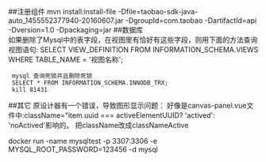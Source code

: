 ##注册组件
     mvn install:install-file -Dfile=taobao-sdk-java-auto_1455552377940-20160607.jar -DgroupId=com.taobao -DartifactId=api -Dversion=1.0 -Dpackaging=jar
##数据库     
     如果删除了Mysql中的表字段，在视图里有恰好有这些字段，则用下面的方法查询视图语句:
     SELECT VIEW_DEFINITION FROM INFORMATION_SCHEMA.VIEWS
     WHERE  TABLE_NAME = '视图名称';
     
     mysql 查询死锁并且删除死锁
     SELECT * FROM INFORMATION_SCHEMA.INNODB_TRX;
     kill 81431
##其它
原设计器有一个错误，导致图形显示问题：
好像是canvas-panel.vue文件中:className="item.uuid === activeElementUUID? 
'actived': 'noActived'影响的。  把className改成classNameActive




docker run -name mysqltest -p 3307:3306 -e MYSQL_ROOT_PASSWORD=123456 -d mysql
